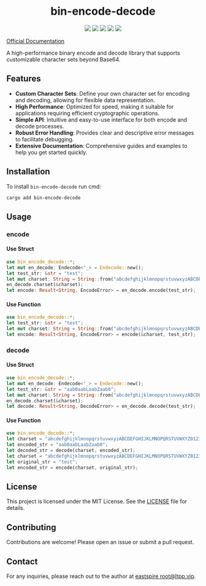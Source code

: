 <center>

# bin-encode-decode

[![](https://img.shields.io/crates/v/bin-encode-decode.svg)](https://crates.io/crates/bin-encode-decode)
[![](https://img.shields.io/crates/d/bin-encode-decode.svg)](https://img.shields.io/crates/d/bin-encode-decode.svg)
[![](https://docs.rs/bin-encode-decode/badge.svg)](https://docs.rs/bin-encode-decode)
[![](https://github.com/eastspire/bin-encode-decode/workflows/Rust/badge.svg)](https://github.com/eastspire/bin-encode-decode/actions?query=workflow:Rust)
[![](https://img.shields.io/crates/l/bin-encode-decode.svg)](./LICENSE)

</center>

[Official Documentation](https://docs.ltpp.vip/bin-encode-decode/)

A high-performance binary encode and decode library that supports customizable character sets beyond Base64.

## Features

- **Custom Character Sets**: Define your own character set for encoding and decoding, allowing for flexible data representation.
- **High Performance**: Optimized for speed, making it suitable for applications requiring efficient cryptographic operations.
- **Simple API**: Intuitive and easy-to-use interface for both encode and decode processes.
- **Robust Error Handling**: Provides clear and descriptive error messages to facilitate debugging.
- **Extensive Documentation**: Comprehensive guides and examples to help you get started quickly.

## Installation

To install `bin-encode-decode` run cmd:

```sh
cargo add bin-encode-decode
```

## Usage

### encode

#### Use Struct

```rust
use bin_encode_decode::*;
let mut en_decode: Endecode<'_> = Endecode::new();
let test_str: &str = "test";
let mut charset: String = String::from("abcdefghijklmnopqrstuvwxyzABCDEFGHIJKLMNOPQRSTUVWXYZ0123456789_=");
en_decode.charset(&charset);
let encode: Result<String, EncodeError> = en_decode.encode(test_str);
```

#### Use Function

```rust
use bin_encode_decode::*;
let test_str: &str = "test";
let mut charset: String = String::from("abcdefghijklmnopqrstuvwxyzABCDEFGHIJKLMNOPQRSTUVWXYZ0123456789_=");
let encode: Result<String, EncodeError> = encode(&charset, test_str);
```

### decode

#### Use Struct

```rust
use bin_encode_decode::*;
let mut en_decode: Endecode<'_> = Endecode::new();
let test_str: &str = "aab0aabLaabZaab0";
let mut charset: String = String::from("abcdefghijklmnopqrstuvwxyzABCDEFGHIJKLMNOPQRSTUVWXYZ0123456789_=");
en_decode.charset(&charset);
let decode: Result<String, DecodeError> = en_decode.decode(test_str);
```

#### Use Function

```rust
use bin_encode_decode::*;
let charset = "abcdefghijklmnopqrstuvwxyzABCDEFGHIJKLMNOPQRSTUVWXYZ0123456789_=";
let encoded_str = "aab0aabLaabZaab0";
let decoded_str = decode(charset, encoded_str);
let charset = "abcdefghijklmnopqrstuvwxyzABCDEFGHIJKLMNOPQRSTUVWXYZ0123456789_=";
let original_str = "test";
let encoded_str = encode(charset, original_str);
```

## License

This project is licensed under the MIT License. See the [LICENSE](LICENSE) file for details.

## Contributing

Contributions are welcome! Please open an issue or submit a pull request.

## Contact

For any inquiries, please reach out to the author at [eastspire <root@ltpp.vip>](mailto:root@ltpp.vip).
